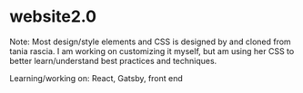 # website2.0
Note: Most design/style elements and CSS is designed by and cloned from tania rascia. I am working on customizing it myself, but am using her CSS to better learn/understand best practices and techniques.

Learning/working on: React, Gatsby, front end
